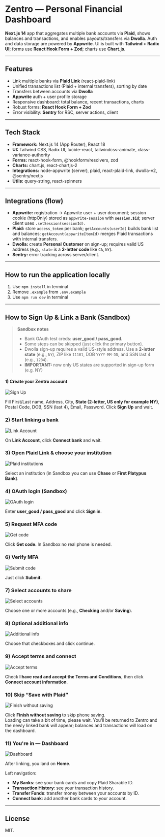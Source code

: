 # Zentro — Personal Financial Dashboard

**Next.js 14** app that aggregates multiple bank accounts via **Plaid**, shows balances and transactions, and enables payouts/transfers via **Dwolla**. Auth and data storage are powered by **Appwrite**. 
UI is built with **Tailwind + Radix UI**; forms use **React Hook Form + Zod**; charts use **Chart.js**.

---

## Features

* Link multiple banks via **Plaid Link** (react-plaid-link)
* Unified transactions list (Plaid + internal transfers), sorting by date
* Transfers between accounts via **Dwolla**
* **Appwrite** auth + user profile storage
* Responsive dashboard: total balance, recent transactions, charts
* Robust forms: **React Hook Form + Zod**
* Error visibility: **Sentry** for RSC, server actions, client

---

## Tech Stack

* **Framework:** Next.js 14 (App Router), React 18
* **UI:** Tailwind CSS, Radix UI, lucide-react, tailwindcss-animate, class-variance-authority
* **Forms:** react-hook-form, @hookform/resolvers, zod
* **Charts:** chart.js, react-chartjs-2
* **Integrations:** node-appwrite (server), plaid, react-plaid-link, dwolla-v2, @sentry/nextjs
* **Utils:** query-string, react-spinners

---

## Integrations (flow)

* **Appwrite:** registration → Appwrite user + user document; session cookie (httpOnly) stored as `appwrite-session` with **`session.$id`**; server client uses `.setSession(sessionId)`.
* **Plaid:** store `access_token` per bank; `getAccounts(userId)` builds bank list and balances; `getAccount(appwriteItemId)` merges Plaid transactions with internal transfers.
* **Dwolla:** create **Personal Customer** on sign-up; requires valid US address (e.g., `state` is a **2-letter code** like `CA`, `NY`).
* **Sentry:** error tracking across server/client.

---

## How to run the application locally

1. Use `npm install` in terminal
2. Remove `.example` from `.env.example`
3. Use `npm run dev` in terminal

---

<!-- Replace image paths with your repo paths (e.g., ./docs/screenshots/step1.png) -->

## How to Sign Up & Link a Bank (Sandbox)

> **Sandbox notes**
>
> - Bank OAuth test creds: **user_good / pass_good**.
> - Some steps can be skipped (just click the primary button).
> - Dwolla sign-up requires a valid US-style address. Use a **2-letter state** (e.g., `NY`), ZIP like `11101`, DOB `YYYY-MM-DD`, and SSN last 4 (e.g., `1234`).
> - **IMPORTANT:** now only US states are supported in sign-up form (e.g. NY)


#### 1) Create your Zentro account
![Sign Up](./public/readme/step1.png)

Fill First/Last name, Address, City, **State (2-letter, US only for example NY)**, Postal Code, DOB, SSN (last 4), Email, Password. Click **Sign Up** and wait.

### 2) Start linking a bank
![Link Account](./public/readme/step2.png)

On **Link Account**, click **Connect bank** and wait.


### 3) Open Plaid Link & choose your institution
![Plaid institutions](./public/readme/step3.png)

Select an institution (in Sandbox you can use **Chase** or **First Platypus Bank**).

### 4) OAuth login (Sandbox)
![OAuth login](./public/readme/step4.png)

Enter **user_good / pass_good** and click **Sign in**.

### 5) Request MFA code
![Get code](./public/readme/step5.png)

Click **Get code**. In Sandbox no real phone is needed.

### 6) Verify MFA
![Submit code](./public/readme/step6.png)

Just click **Submit**.

### 7) Select accounts to share
![Select accounts](./public/readme/step7.png)

Choose one or more accounts (e.g., **Checking** and/or **Saving**).

### 8) Optional additional info
![Additional info](./public/readme/step8.png)

Choose that checkboxes and click continue.

### 9) Accept terms and connect
![Accept terms](./public/readme/step9.png)

Check **I have read and accept the Terms and Conditions**, then click **Connect account information**.

### 10) Skip “Save with Plaid”
![Finish without saving](./public/readme/step10.png)

Click **Finish without saving** to skip phone saving.\
Loading can take a bit of time, please wait. You’ll be returned to Zentro and the newly linked bank will appear; balances and transactions will load on the dashboard.

### 11) You're in — Dashboard
![Dashboard](./public/readme/step11.png)

After linking, you land on **Home**.

Left navigation: 
- **My Banks**: see your bank cards and copy Plaid Sharable ID. 
- **Transaction History**: see your transaction history.
- **Transfer Funds**: transfer money between your accounts by ID.
- **Connect bank**: add another bank cards to your account.

---

## License

MIT.
